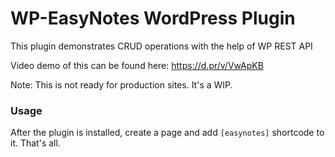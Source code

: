 # WP-EasyNotes WordPress Plugin
This plugin demonstrates CRUD operations with the help of WP REST API

Video demo of this can be found here: https://d.pr/v/VwApKB

Note: This is not ready for production sites. It's a WIP.

### Usage
After the plugin is installed, create a page and add `[easynotes]` shortcode to it. That's all.
